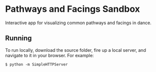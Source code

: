 # Pathways and Facings Sandbox


Interactive app for visualizing common pathways and facings in dance.

## Running

To run locally, download the source folder, fire up a local server, and navigate to it in your browser. For example:
```
$ python -m SimpleHTTPServer
```